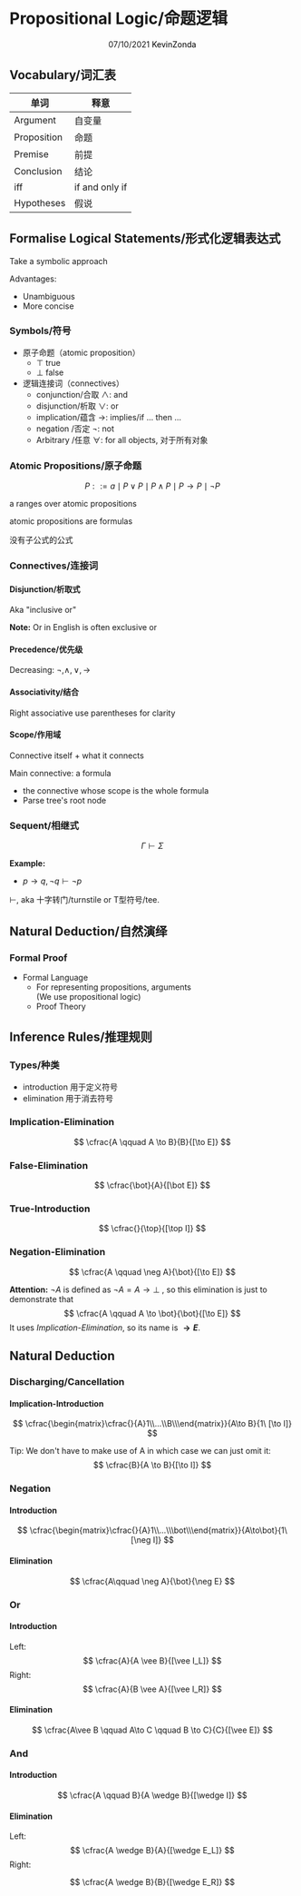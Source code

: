 # Propositional Logic/命题逻辑

<center>
<span>07/10/2021</span>
<a style="text-decoration:none; color: black;" href="https://github.com/KevinZonda">KevinZonda</a>
</center>

## Vocabulary/词汇表

| 单词         | 释意            |
| ----------- | -------------- |
| Argument    | 自变量          |
| Proposition | 命题            |
| Premise     | 前提            |
| Conclusion  | 结论            |
| iff         | if and only if |
| Hypotheses  | 假说            |

## Formalise Logical Statements/形式化逻辑表达式

Take a symbolic approach

Advantages:

- Unambiguous
- More concise

### Symbols/符号

- 原子命题（atomic proposition）  
  - $\top$ true
  - $\bot$ false
- 逻辑连接词（connectives）
  - conjunction/合取 $\wedge$: and
  - disjunction/析取 $\vee$: or
  - implication/蕴含 $\to$: implies/if ... then ...
  - negation   /否定 $\neg$: not
  - Arbitrary  /任意 $\forall$: for all objects, 对于所有对象

### Atomic Propositions/原子命题

$$
P ::= a \mid P \vee P \mid P \wedge P \mid P \to P \mid \neg P
$$

a ranges over atomic propositions

atomic propositions are formulas

没有子公式的公式

### Connectives/连接词

#### Disjunction/析取式

Aka "inclusive or"

**Note:** Or in English is often exclusive or

#### Precedence/优先级

Decreasing: $\neg, \wedge, \vee, \to$

#### Associativity/结合

Right associative
use parentheses for clarity

#### Scope/作用域

Connective itself + what it connects

Main connective: a formula
- the connective whose scope is the whole formula
- Parse tree's root node

### Sequent/相继式

$$
\Gamma\vdash\Sigma
$$

**Example:**

- $p\to q, \neg q \vdash \neg p$

$\vdash$, aka 十字转门/turnstile or T型符号/tee.

## Natural Deduction/自然演绎

### Formal Proof

- Formal Language
  - For representing propositions, arguments  
    (We use propositional logic)
  - Proof Theory

## Inference Rules/推理规则

### Types/种类

- introduction 用于定义符号
- elimination 用于消去符号

### Implication-Elimination

$$
\cfrac{A \qquad A \to B}{B}{[\to E]}
$$

### False-Elimination

$$
\cfrac{\bot}{A}{[\bot E]}
$$

### True-Introduction

$$
\cfrac{}{\top}{[\top I]}
$$

### Negation-Elimination

$$
\cfrac{A \qquad \neg A}{\bot}{[\to E]}
$$

**Attention:** $\neg A$ is defined as $\neg A = A \to \bot$ ,  so this elimination is just to demonstrate that
$$
\cfrac{A \qquad A \to \bot}{\bot}{[\to E]}
$$
It uses *Implication-Elimination*, so its name is **$\to E$**.

## Natural Deduction

### Discharging/Cancellation

#### Implication-Introduction

$$
\cfrac{\begin{matrix}\cfrac{}{A}1\\...\\B\\\end{matrix}}{A\to B}{1\ [\to I]}
$$

Tip: We don't have to make use of A in which case we can just omit it:
$$
\cfrac{B}{A \to B}{[\to I]}
$$

### Negation

#### Introduction


$$
\cfrac{\begin{matrix}\cfrac{}{A}1\\...\\\bot\\\end{matrix}}{A\to\bot}{1\ [\neg I]}
$$

#### Elimination

$$
\cfrac{A\qquad \neg A}{\bot}{\neg E}
$$

### Or

#### Introduction

Left:
$$
\cfrac{A}{A \vee B}{[\vee I_L]}
$$
Right:
$$
\cfrac{A}{B \vee A}{[\vee I_R]}
$$

#### Elimination

$$
\cfrac{A\vee B \qquad A\to C \qquad B \to C}{C}{[\vee E]}
$$

### And

#### Introduction


$$
\cfrac{A \qquad B}{A \wedge B}{[\wedge I]}
$$

#### Elimination

Left:
$$
\cfrac{A \wedge B}{A}{[\wedge E_L]}
$$
Right:

$$
\cfrac{A \wedge B}{B}{[\wedge E_R]}
$$
